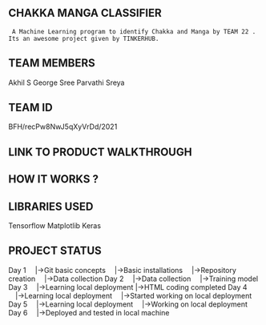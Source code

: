 ## CHAKKA MANGA CLASSIFIER
     A Machine Learning program to identify Chakka and Manga by TEAM 22 . Its an awesome project given by TINKERHUB.
## TEAM MEMBERS
   Akhil S George
   Sree Parvathi
   Sreya 
## TEAM ID
   BFH/recPw8NwJ5qXyVrDd/2021
## LINK TO PRODUCT WALKTHROUGH
## HOW IT WORKS ?
## LIBRARIES USED
   Tensorflow
   Matplotlib
   Keras
## PROJECT STATUS
   Day 1
 |->Git basic concepts
 |->Basic installations
 |->Repository creation
 |->Data collection
Day 2
 |->Data collection
 |->Training model
Day 3
 |->Learning local deployment 
 |->HTML coding completed
 Day 4
 |->Learning local deployment
 |->Started working on local deployment
Day 5
 |->Learning local deployment
 |->Working on local deployment
Day 6
 |->Deployed and tested in local machine

   

